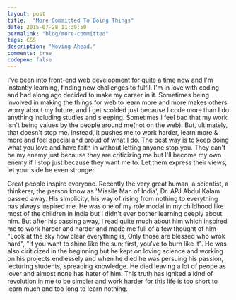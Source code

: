 ```yaml
---
layout: post
title:  "More Committed To Doing Things"
date: 2015-07-28 11:39:50
permalink: "blog/more-committed"
tags: CSS
description: "Moving Ahead."
comments: true
codepen: false
---
```


I've been into front-end web development for quite a time now and I'm instantly learning, finding new challenges to fulfil. I'm in love with coding and had along ago decided to make my career in it. Sometimes being involved in making the things for web to learn more and more makes others worry about my future, and I get scolded just because I code more than I do anything including studies and sleeping. Sometimes I feel bad that my work isn't being values by the people around me(not on the web). But, ultimately, that doesn't stop me. Instead, it pushes me to work harder, learn more & more and feel special and proud of what I do. The best way is to keep doing what you love and have faith in without letting anyone stop you. They can't be my enemy just because they are criticizing me but I'll become my own enemy if I stop just because they want me to. Let them express their views, let your side be even stronger.

Great people inspire everyone. Recently the very great human, a scientist, a thinkerer, the person know as 'Missile Man of India', Dr. APJ Abdul Kalam passed away. His simplicity, his way of rising from nothing to everything has always inspired me. He was one of my role modal in my childhood like most of the children in India but I didn't ever bother learning deeply about him. But after his passing away, I read quite much about him which inspired me to work harder and harder and made me full of a few thought of him- "Look at the sky how clear everything is, Only those are blessed who wrok hard", "If you want to shine like the sun; first, you've to burn like it". He was also ciriticized in the beginning but he kept on loving science and working on his projects endlessely and when he died he was persuing his passion, lecturing students, spreading knowledge. He died leaving a lot of peope as lover and almost none has hater of him. This truth has ignited a kind of revolution in me to be simpler and work harder for this life is too short to learn much and too long to learn nothing.